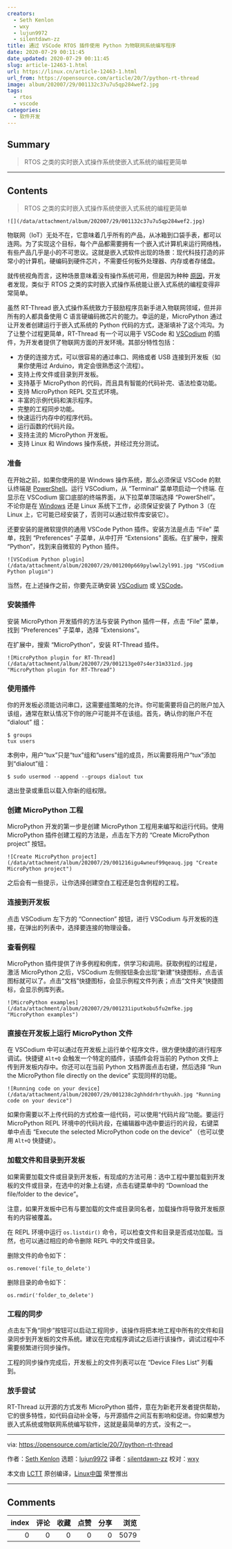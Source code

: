 ```yaml
---
creators:
  - Seth Kenlon
  - wxy
  - lujun9972
  - silentdawn-zz
title: 通过 VSCode RTOS 插件使用 Python 为物联网系统编写程序
date: 2020-07-29 00:11:45
date_updated: 2020-07-29 00:11:45
slug: article-12463-1.html
url: https://linux.cn/article-12463-1.html
url_from: https://opensource.com/article/20/7/python-rt-thread
image: album/202007/29/001132c37u7u5qp284wef2.jpg
tags:
  - rtos
  - vscode
categories:
  - 软件开发
---
```


## Summary

> RTOS 之类的实时嵌入式操作系统使嵌入式系统的编程更简单

***

<!-- more -->

## Contents

> 
> RTOS 之类的实时嵌入式操作系统使嵌入式系统的编程更简单
> 
> 
> 

`![](/data/attachment/album/202007/29/001132c37u7u5qp284wef2.jpg)`

物联网（IoT）无处不在，它意味着几乎所有的产品，从冰箱到口袋手表，都可以连网。为了实现这个目标，每个产品都需要拥有一个嵌入式计算机来运行网络栈，有些产品几乎是小的不可思议。这就是嵌入式软件出现的场景：现代科技打造的非常小的计算机，硬编码到硬件芯片，不需要任何板外处理器、内存或者存储盘。

就传统视角而言，这种场景意味着没有操作系统可用，但是因为种种 [原因](https://opensource.com/article/20/6/open-source-rtos)，开发者发现，类似于 RTOS 之类的实时嵌入式操作系统能让嵌入式系统的编程变得非常简单。

虽然 RT-Thread 嵌入式操作系统致力于鼓励程序员新手进入物联网领域，但并非所有的人都具备使用 C 语言硬编码微芯片的能力。幸运的是，MicroPython 通过让开发者创建运行于嵌入式系统的 Python 代码的方式，逐渐填补了这个鸿沟。为了让整个过程更简单，RT-Thread 有一个可以用于 VSCode 和 [VSCodium](https://opensource.com/article/20/6/open-source-alternatives-vs-code) 的插件，为开发者提供了物联网方面的开发环境。其部分特性包括：

* 方便的连接方式，可以很容易的通过串口、网络或者 USB 连接到开发板（如果你使用过 Arduino，肯定会很熟悉这个流程）。
* 支持上传文件或目录到开发板。
* 支持基于 MicroPython 的代码，而且具有智能的代码补完、语法检查功能。
* 支持 MicroPython REPL 交互式环境。
* 丰富的示例代码和演示程序。
* 完整的工程同步功能。
* 快速运行内存中的程序代码。
* 运行函数的代码片段。
* 支持主流的 MicroPython 开发板。
* 支持 Linux 和 Windows 操作系统，并经过充分测试。

### 准备

在开始之前，如果你使用的是 Windows 操作系统，那么必须保证 VSCode 的默认终端是 [PowerShell](https://opensource.com/article/18/2/powershell-people)。运行 VSCodium，从 “Terminal” 菜单项启动一个终端. 在显示在 VSCodium 窗口底部的终端界面，从下拉菜单顶端选择 “PowerShell”。 不论你是在 [Windows](https://opensource.com/article/19/8/how-install-python-windows) 还是 Linux 系统下工作，必须保证安装了 Python 3（在 Linux 上，它可能已经安装了，否则可以通过软件库安装它）。

还要安装的是微软提供的通用 VSCode Python 插件。安装方法是点击 “File” 菜单，找到 “Preferences” 子菜单，从中打开 “Extensions” 面板。在扩展中，搜索 “Python”，找到来自微软的 Python 插件。

`![VSCodium Python plugin](/data/attachment/album/202007/29/001200p669pylwwl2yl991.jpg "VSCodium Python plugin")`

当然，在上述操作之前，你要先正确安装 [VSCodium](http://vscodium.com) 或 [VSCode](https://github.com/microsoft/vscode)。

### 安装插件

安装 MicroPython 开发插件的方法与安装 Python 插件一样，点击 “File” 菜单，找到 “Preferences” 子菜单，选择 “Extensions”。

在扩展中，搜索 “MicroPython”，安装 RT-Thread 插件。

`![MicroPython plugin for RT-Thread](/data/attachment/album/202007/29/001213ge07s4er31m331zd.jpg "MicroPython plugin for RT-Thread")`

### 使用插件

你的开发板必须能访问串口，这需要组策略的允许。你可能需要将自己的账户加入该组，通常在默认情况下你的账户可能并不在该组。首先，确认你的账户不在 “dialout” 组：

```shell
$ groups
tux users
```

本例中，用户“tux”只是“tux”组和“users”组的成员，所以需要将用户“tux”添加到“dialout”组：

```shell
$ sudo usermod --append --groups dialout tux
```

退出登录或重启以载入你新的组权限。

### 创建 MicroPython 工程

MicroPython 开发的第一步是创建 MicroPython 工程用来编写和运行代码。使用 MicroPython 插件创建工程的方法是，点击左下方的 “Create MicroPython project” 按钮。

`![Create MicroPython project](/data/attachment/album/202007/29/001216igu4wneuf99qeauq.jpg "Create MicroPython project")`

之后会有一些提示，让你选择创建空白工程还是包含例程的工程。

### 连接到开发板

点击 VSCodium 左下方的 “Connection” 按钮，进行 VSCodium 与开发板的连接，在弹出的列表中，选择要连接的物理设备。

### 查看例程

MicroPython 插件提供了许多例程和例库，供学习和调用。获取例程的过程是，激活 MicroPython 之后，VSCodium 左侧按钮条会出现“新建”快捷图标，点击该图标就可以了。点击“文档”快捷图标，会显示例程文件列表；点击“文件夹”快捷图标，会显示例库列表。

`![MicroPython examples](/data/attachment/album/202007/29/001231iputkobu5fu2mfke.jpg "MicroPython examples")`

### 直接在开发板上运行 MicroPython 文件

在 VSCodium 中可以通过在开发板上运行单个程序文件，很方便快捷的进行程序调试。快捷键 `Alt+Q` 会触发一个特定的插件，该插件会将当前的 Python 文件上传到开发板内存中。你还可以在当前 Python 文档界面点击右键，然后选择 “Run the MicroPython file directly on the device” 实现同样的功能。

`![Running code on your device](/data/attachment/album/202007/29/001238c2ghhddrhrthyukh.jpg "Running code on your device")`

如果你需要以不上传代码的方式检查一组代码，可以使用“代码片段”功能。要运行 MicroPython REPL 环境中的代码片段，在编辑器中选中要运行的片段，右键菜单中点击 “Execute the selected MicroPython code on the device” （也可以使用 `Alt+Q` 快捷键）。

### 加载文件和目录到开发板

如果需要加载文件或目录到开发板，有现成的方法可用：选中工程中要加载到开发板的文件或目录，在选中的对象上右键，点击右键菜单中的 “Download the file/folder to the device”。

注意，如果开发板中已有与要加载的文件或目录同名者，加载操作将导致开发板原有的内容被覆盖。

在 REPL 环境中运行 `os.listdir()` 命令，可以检查文件和目录是否成功加载。当然，也可以通过相应的命令删除 REPL 中的文件或目录。

删除文件的命令如下：

```shell
os.remove('file_to_delete')
```

删除目录的命令如下：

```shell
os.rmdir('folder_to_delete')
```

### 工程的同步

点击左下角“同步”按钮可以启动工程同步，该操作将把本地工程中所有的文件和目录同步到开发板的文件系统。建议在完成程序调试之后进行该操作，调试过程中不需要频繁进行同步操作。

工程的同步操作完成后，开发板上的文件列表可以在 “Device Files List” 列看到。

### 放手尝试

RT-Thread 以开源的方式发布 MicroPython 插件，意在为新老开发者提供帮助，它的很多特性，如代码自动补全等，与开源插件之间互有影响和促进。你如果想为嵌入式系统或物联网系统编写软件，这就是最简单的方式，没有之一。

---

via: <https://opensource.com/article/20/7/python-rt-thread>

作者：[Seth Kenlon](https://opensource.com/users/seth) 选题：[lujun9972](https://github.com/lujun9972) 译者：[silentdawn-zz](https://github.com/silentdawn-zz) 校对：[wxy](https://github.com/wxy)

本文由 [LCTT](https://github.com/LCTT/TranslateProject) 原创编译，[Linux中国](https://linux.cn/) 荣誉推出

***

## Comments


|   index |   评论 |   收藏 |   点赞 |   分享 |   浏览 |
|--------:|-------:|-------:|-------:|-------:|-------:|
|       0 |      0 |      0 |      0 |      0 |   5079 |

